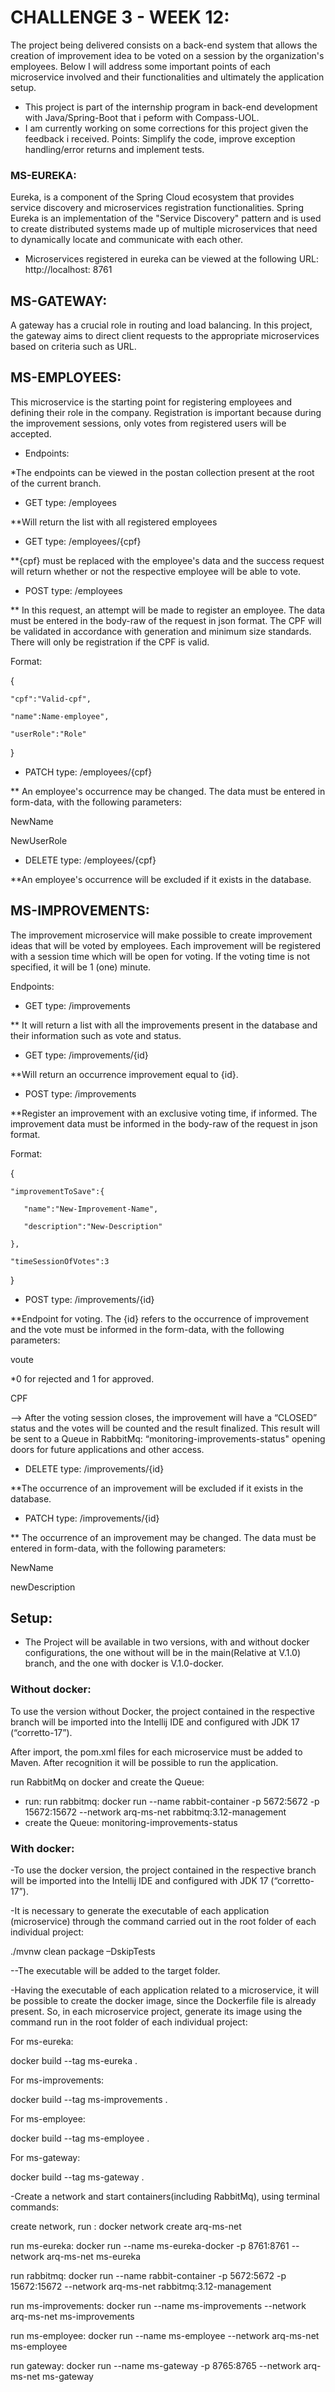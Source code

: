 # CHALLENGE 3 - WEEK 12:

The project being delivered consists on a back-end system that allows the creation of improvement idea to be voted on a session by the organization's employees. Below I will address some important points of each microservice involved and their functionalities and ultimately the application setup.
* This project is part of the internship program in back-end development with Java/Spring-Boot that i peform with Compass-UOL.
* I am currently working on some corrections for this project given the feedback i received. Points: Simplify the code, improve exception handling/error returns and implement tests. 

### MS-EUREKA:

Eureka, is a component of the Spring Cloud ecosystem that provides service discovery and microservices registration functionalities. Spring Eureka is an implementation of the "Service Discovery" pattern and is used to create distributed systems made up of multiple microservices that need to dynamically locate and communicate with each other.

- Microservices registered in eureka can be viewed at the following URL: http://localhost: 8761

## MS-GATEWAY:

A gateway has a crucial role in routing and load balancing. In this project, the gateway aims to direct client requests to the appropriate microservices based on criteria such as URL.

## MS-EMPLOYEES:

This microservice is the starting point for registering employees and defining their role in the company. Registration is important because during the improvement sessions, only votes from registered users will be accepted.

- Endpoints:

*The endpoints can be viewed in the postan collection present at the root of the current branch.

- GET type: /employees

**Will return the list with all registered employees

- GET type: /employees/{cpf}

**{cpf} must be replaced with the employee's data and the success request will return whether or not the respective employee will be able to vote.

- POST type: /employees

** In this request, an attempt will be made to register an employee. The data must be entered in the body-raw of the request in json format. The CPF will be validated in accordance with generation and minimum size standards. There will only be registration if the CPF is valid.

Format:

{

    "cpf":"Valid-cpf",

    "name":Name-employee",

    "userRole":"Role"

}

- PATCH type: /employees/{cpf}

** An employee's occurrence may be changed. The data must be entered in form-data, with the following parameters:

NewName

NewUserRole

- DELETE type: /employees/{cpf}

**An employee's occurrence will be excluded if it exists in the database.

## MS-IMPROVEMENTS:

The improvement microservice will make possible to create improvement ideas that will be voted by employees. Each improvement will be registered with a session time which will be open for voting. If the voting time is not specified, it will be 1 (one) minute.

Endpoints:

- GET type: /improvements

** It will return a list with all the improvements present in the database and their information such as vote and status.

- GET type: /improvements/{id}

**Will return an occurrence improvement equal to {id}.

- POST type: /improvements

**Register an improvement with an exclusive voting time, if informed. The improvement data must be informed in the body-raw of the request in json format.

Format:

{

    "improvementToSave":{

       "name":"New-Improvement-Name",

       "description":"New-Description"

    },

    "timeSessionOfVotes":3

}

- POST type: /improvements/{id}

**Endpoint for voting. The {id} refers to the occurrence of improvement and the vote must be informed in the form-data, with the following parameters:

voute

*0 for rejected and 1 for approved.

CPF

--> After the voting session closes, the improvement will have a “CLOSED” status and the votes will be counted and the result finalized. This result will be sent to a Queue in RabbitMq: “monitoring-improvements-status" opening doors for future applications and other access.

- DELETE type: /improvements/{id}

**The occurrence of an improvement will be excluded if it exists in the database.

- PATCH type: /improvements/{id}

** The occurrence of an improvement may be changed. The data must be entered in form-data, with the following parameters:

NewName

newDescription

## Setup:

- The Project will be available in two versions, with and without docker configurations, the one without will be in the main(Relative at V.1.0) branch, and the one with docker is V.1.0-docker.

### Without docker:

  To use the version without Docker, the project contained in the respective branch will be imported into the Intellij IDE and configured with JDK 17 (“corretto-17”).

  After import, the pom.xml files for each microservice must be added to Maven. After recognition it will be possible to run the application.

  run RabbitMq on docker and create the Queue: 
  - run: run rabbitmq: docker run --name rabbit-container -p 5672:5672 -p 15672:15672 --network arq-ms-net rabbitmq:3.12-management
  - create the Queue: monitoring-improvements-status
  
### With docker:

-To use the docker version, the project contained in the respective branch will be imported into the Intellij IDE and configured with JDK 17 (“corretto-17”).

-It is necessary to generate the executable of each application (microservice) through the command carried out in the root folder of each individual project:

  ./mvnw clean package –DskipTests

--The executable will be added to the target folder.

-Having the executable of each application related to a microservice, it will be possible to create the docker image, since the Dockerfile file is already present. So, in each microservice project, generate its image using the command run in the root folder of each individual project:

For ms-eureka:

docker build --tag ms-eureka .

For ms-improvements:

docker build --tag ms-improvements .

For ms-employee:

docker build --tag ms-employee .

For ms-gateway:

docker build --tag ms-gateway .

-Create a network and start containers(including RabbitMq), using terminal commands:

create network, run : docker network create arq-ms-net

run ms-eureka: docker run --name ms-eureka-docker -p 8761:8761 --network arq-ms-net ms-eureka

run rabbitmq: docker run --name rabbit-container -p 5672:5672 -p 15672:15672 --network arq-ms-net rabbitmq:3.12-management

run ms-improvements: docker run --name ms-improvements --network arq-ms-net ms-improvements

run ms-employee: docker run --name ms-employee --network arq-ms-net ms-employee

run gateway: docker run --name ms-gateway -p 8765:8765 --network arq-ms-net ms-gateway
